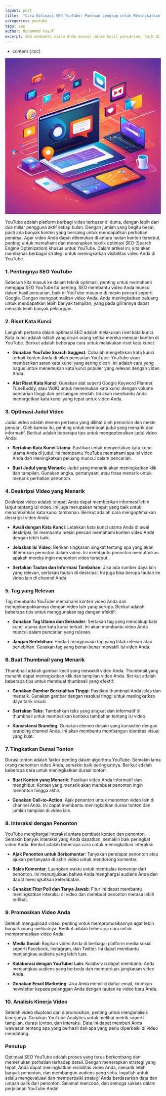 ```yaml
---
layout: post
title:  "Cara Optimasi SEO YouTube: Panduan Lengkap untuk Meningkatkan Visibilitas Video Anda"
categories: youtube
tags: seo
author: Muhammad Yusuf
excerpt: SEO membantu video Anda muncul dalam hasil pencarian, baik di YouTube maupun di mesin pencari seperti Google. Dengan mengoptimalkan video Anda, Anda meningkatkan peluang untuk mendapatkan lebih banyak tampilan, yang pada gilirannya dapat menarik lebih banyak pelanggan.
---
```


* content
{:toc}

![optomasi seo youtube](/images/optimasiseoyoutube.jpg)

YouTube adalah platform berbagi video terbesar di dunia, dengan lebih dari dua miliar pengguna aktif setiap bulan. Dengan jumlah yang begitu besar, pasti ada banyak konten yang bersaing untuk mendapatkan perhatian pemirsa. Agar video Anda dapat ditemukan di antara lautan konten tersebut, penting untuk memahami dan menerapkan teknik optimasi SEO (Search Engine Optimization) khusus untuk YouTube. Dalam artikel ini, kita akan membahas berbagai strategi untuk meningkatkan visibilitas video Anda di YouTube.

### 1. Pentingnya SEO YouTube

Sebelum kita masuk ke dalam teknik optimasi, penting untuk memahami mengapa SEO YouTube itu penting. SEO membantu video Anda muncul dalam hasil pencarian, baik di YouTube maupun di mesin pencari seperti Google. Dengan mengoptimalkan video Anda, Anda meningkatkan peluang untuk mendapatkan lebih banyak tampilan, yang pada gilirannya dapat menarik lebih banyak pelanggan.

### 2. Riset Kata Kunci

Langkah pertama dalam optimasi SEO adalah melakukan riset kata kunci. Kata kunci adalah istilah yang dicari orang ketika mereka mencari konten di YouTube. Berikut adalah beberapa cara untuk melakukan riset kata kunci:

- **Gunakan YouTube Search Suggest**: Cobalah mengetikkan kata kunci terkait konten Anda di bilah pencarian YouTube. YouTube akan memberikan saran kata kunci yang sering dicari. Ini adalah cara yang bagus untuk menemukan kata kunci populer yang relevan dengan video Anda.

- **Alat Riset Kata Kunci**: Gunakan alat seperti Google Keyword Planner, TubeBuddy, atau VidIQ untuk menemukan kata kunci dengan volume pencarian tinggi dan persaingan rendah. Ini akan membantu Anda menargetkan kata kunci yang tepat untuk video Anda.

### 3. Optimasi Judul Video

Judul video adalah elemen pertama yang dilihat oleh penonton dan mesin pencari. Oleh karena itu, penting untuk membuat judul yang menarik dan informatif. Berikut adalah beberapa tips untuk mengoptimalkan judul video Anda:

- **Sertakan Kata Kunci Utama**: Pastikan untuk menyertakan kata kunci utama Anda di judul. Ini membantu YouTube memahami apa isi video Anda dan meningkatkan peluang muncul dalam pencarian.

- **Buat Judul yang Menarik**: Judul yang menarik akan meningkatkan klik dan tampilan. Gunakan angka, pertanyaan, atau frasa menarik untuk menarik perhatian penonton.

### 4. Deskripsi Video yang Menarik

Deskripsi video adalah tempat Anda dapat memberikan informasi lebih lanjut tentang isi video. Ini juga merupakan tempat yang baik untuk menambahkan kata kunci tambahan. Berikut adalah cara mengoptimalkan deskripsi video Anda:

- **Awali dengan Kata Kunci**: Letakkan kata kunci utama Anda di awal deskripsi. Ini membantu mesin pencari memahami konten video Anda dengan lebih baik.

- **Jelaskan Isi Video**: Berikan ringkasan singkat tentang apa yang akan ditemukan penonton dalam video. Ini membantu penonton memutuskan apakah mereka ingin menonton video tersebut.

- **Sertakan Tautan dan Informasi Tambahan**: Jika ada sumber daya lain yang relevan, sertakan tautan di deskripsi. Ini juga bisa berupa tautan ke video lain di channel Anda.

### 5. Tag yang Relevan

Tag membantu YouTube memahami konten video Anda dan mengelompokkannya dengan video lain yang serupa. Berikut adalah beberapa tips untuk menggunakan tag dengan efektif:

- **Gunakan Tag Utama dan Sekunder**: Sertakan tag yang mencakup kata kunci utama dan kata kunci terkait. Ini akan membantu video Anda muncul dalam pencarian yang relevan.

- **Jangan Berlebihan**: Hindari penggunaan tag yang tidak relevan atau berlebihan. Gunakan tag yang benar-benar mewakili isi video Anda.

### 6. Buat Thumbnail yang Menarik

Thumbnail adalah gambar kecil yang mewakili video Anda. Thumbnail yang menarik dapat meningkatkan klik dan tampilan video Anda. Berikut adalah beberapa tips untuk membuat thumbnail yang efektif:

- **Gunakan Gambar Berkualitas Tinggi**: Pastikan thumbnail Anda jelas dan menarik. Gunakan gambar dengan resolusi tinggi untuk meningkatkan daya tarik visual.

- **Sertakan Teks**: Tambahkan teks yang singkat dan informatif di thumbnail untuk memberikan konteks tambahan tentang isi video.

- **Konsistensi Branding**: Gunakan elemen desain yang konsisten dengan branding channel Anda. Ini akan membantu membangun identitas visual yang kuat.

### 7. Tingkatkan Durasi Tonton

Durasi tonton adalah faktor penting dalam algoritma YouTube. Semakin lama orang menonton video Anda, semakin baik peringkatnya. Berikut adalah beberapa cara untuk meningkatkan durasi tonton:

- **Buat Konten yang Menarik**: Pastikan video Anda informatif dan menghibur. Konten yang menarik akan membuat penonton ingin menonton hingga akhir.

- **Gunakan Call-to-Action**: Ajak penonton untuk menonton video lain di channel Anda. Ini dapat membantu meningkatkan durasi tonton dan jumlah tampilan di video lain.

### 8. Interaksi dengan Penonton

YouTube menghargai interaksi antara pembuat konten dan penonton. Semakin banyak interaksi yang Anda dapatkan, semakin baik peringkat video Anda. Berikut adalah beberapa cara untuk meningkatkan interaksi:

- **Ajak Penonton untuk Berkomentar**: Tanyakan pendapat penonton atau ajukan pertanyaan di akhir video untuk mendorong komentar.

- **Balas Komentar**: Luangkan waktu untuk membalas komentar dari penonton. Ini menunjukkan bahwa Anda menghargai audiens Anda dan dapat meningkatkan keterlibatan.

- **Gunakan Fitur Poll dan Tanya Jawab**: Fitur ini dapat membantu meningkatkan interaksi di video dan membuat penonton merasa lebih terlibat.

### 9. Promosikan Video Anda

Setelah mengupload video, penting untuk mempromosikannya agar lebih banyak orang melihatnya. Berikut adalah beberapa cara untuk mempromosikan video Anda:

- **Media Sosial**: Bagikan video Anda di berbagai platform media sosial seperti Facebook, Instagram, dan Twitter. Ini dapat membantu menjangkau audiens yang lebih luas.

- **Kolaborasi dengan YouTuber Lain**: Kolaborasi dapat membantu Anda menjangkau audiens yang berbeda dan memperluas jangkauan video Anda.

- **Gunakan Email Marketing**: Jika Anda memiliki daftar email, kirimkan newsletter kepada pelanggan Anda dengan tautan ke video baru Anda.

### 10. Analisis Kinerja Video

Setelah video diupload dan dipromosikan, penting untuk menganalisis kinerjanya. Gunakan YouTube Analytics untuk melihat metrik seperti tampilan, durasi tonton, dan interaksi. Data ini dapat memberi Anda wawasan tentang apa yang berhasil dan apa yang perlu diperbaiki di video mendatang.

### Penutup

Optimasi SEO YouTube adalah proses yang terus berkembang dan memerlukan perhatian terhadap detail. Dengan menerapkan strategi yang tepat, Anda dapat meningkatkan visibilitas video Anda, menarik lebih banyak penonton, dan membangun audiens yang setia. Ingatlah untuk selalu mengevaluasi dan memperbaiki strategi Anda berdasarkan data dan umpan balik dari penonton. Selamat mencoba, dan semoga sukses dalam perjalanan YouTube Anda!